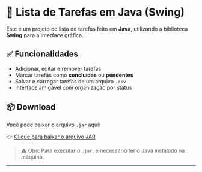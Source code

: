 # 📝 Lista de Tarefas em Java (Swing)

Este é um projeto de lista de tarefas feito em **Java**, utilizando a biblioteca **Swing** para a interface gráfica.

## ✅ Funcionalidades
- Adicionar, editar e remover tarefas
- Marcar tarefas como **concluídas** ou **pendentes**
- Salvar e carregar tarefas de um arquivo `.csv`
- Interface amigável com organização por status

## 📦 Download

Você pode baixar o arquivo `.jar` aqui:

👉 [Clique para baixar o arquivo JAR](https://github.com/GuiiSoaress/Lista-de-tarefas/releases/download/v1.0/ListaDeTarefas.jar)

> ⚠️ Obs: Para executar o `.jar`, é necessário ter o Java instalado na máquina.

---
